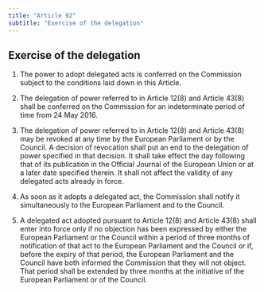 ```yaml
---
title: "Article 92"
subtitle: "Exercise of the delegation"
---
```

## Exercise of the delegation

1. The power to adopt delegated acts is conferred on the Commission subject to the conditions laid down in this Article.

2. The delegation of power referred to in Article 12(8) and Article 43(8) shall be conferred on the Commission for an indeterminate period of time from 24 May 2016.

3. The delegation of power referred to in Article 12(8) and Article 43(8) may be revoked at any time by the European Parliament or by the Council. A decision of revocation shall put an end to the delegation of power specified in that decision. It shall take effect the day following that of its publication in the Official Journal of the European Union or at a later date specified therein. It shall not affect the validity of any delegated acts already in force.

4. As soon as it adopts a delegated act, the Commission shall notify it simultaneously to the European Parliament and to the Council.

5. A delegated act adopted pursuant to Article 12(8) and Article 43(8) shall enter into force only if no objection has been expressed by either the European Parliament or the Council within a period of three months of notification of that act to the European Parliament and the Council or if, before the expiry of that period, the European Parliament and the Council have both informed the Commission that they will not object. That period shall be extended by three months at the initiative of the European Parliament or of the Council.
